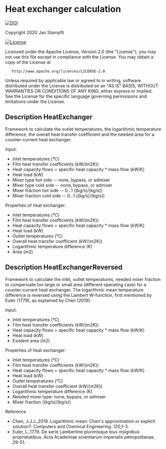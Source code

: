 # Heat exchanger calculation

[![DOI](https://zenodo.org/badge/263038127.svg)](https://zenodo.org/badge/latestdoi/263038127)

Copyright 2020 Jan Stampfli

[![License](https://img.shields.io/badge/License-Apache%202.0-blue.svg)](https://opensource.org/licenses/Apache-2.0)

   Licensed under the Apache License, Version 2.0 (the "License");
   you may not use this file except in compliance with the License.
   You may obtain a copy of the License at

       http://www.apache.org/licenses/LICENSE-2.0

   Unless required by applicable law or agreed to in writing, software
   distributed under the License is distributed on an "AS IS" BASIS,
   WITHOUT WARRANTIES OR CONDITIONS OF ANY KIND, either express or implied.
   See the License for the specific language governing permissions and
   limitations under the License.

## Description HeatExchanger

Framework to calculate the outlet temperatures, the logarithmic temperature difference, the overall heat transfer coefficient and the needed area for a counter-current heat exchanger.

Input:
* Inlet temperatures (°C)
* Film heat transfer coefficients (kW/(m2K))
* Heat capacity flows = specific heat capacity * mass flow (kW/K)
* Heat load (kW)
* Mixer type hot side -- none, bypass, or admixer
* Mixer type cold side -- none, bypass, or admixer
* Mixer fraction hot side -- 0...1 ((kg/s)/(kg/s))
* Mixer fraction cold side -- 0...1 ((kg/s)/(kg/s))

Properties of heat exchanger:
* Inlet temperatures (°C)
* Film heat transfer coefficients (kW/(m2K))
* Heat capacity flows = specific heat capacity * mass flow (kW/K)
* Heat load (kW)
* Outlet temperatures (°C)
* Overall heat transfer coefficient (kW/(m2K))
* Logarithmic temperature difference (K)
* Area (m2)

## Description HeatExchangerReversed

Framework to calculate the inlet, outlet temperatures, needed mixer fraction to compensate too large or small area (different operating case) for a counter-current heat exchanger. The logarithmic mean temperature difference is reversed using the Lambert W-function, first mentioned by Euler (1779), as explained by Chen (2019).

Input:
* Inlet temperatures (°C)
* Film heat transfer coefficients (kW/(m2K))
* Heat capacity flows = specific heat capacity * mass flow (kW/K)
* Heat load (kW)
* Existent area (m2)

Properties of heat exchanger:
* Inlet temperatures (°C)
* Film heat transfer coefficients (kW/(m2K))
* Heat capacity flows = specific heat capacity * mass flow (kW/K)
* Heat load (kW)
* Outlet temperatures (°C)
* Overall heat transfer coefficient (kW/(m2K))
* Logarithmic temperature difference (K)
* Needed mixer type: none, bypass, or admixer
* Mixer fraction ((kg/s)/(kg/s))

Reference
* Chen, J.J.J.,2019. Logarithmic mean: Chen's approximation or explicit solution?. Computers and Chemical Engineering. 120,1-3.
* Euler, L.,1779. De serie Lambertine plurimisque eius insignibus proprietatibus. Acta Academiae scientiarum imperialis petropolitanae, 29-51.
